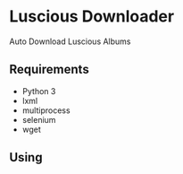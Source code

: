 # Luscious Downloader
Auto Download Luscious Albums

## Requirements
* Python 3
* lxml
* multiprocess
* selenium
* wget

## Using
